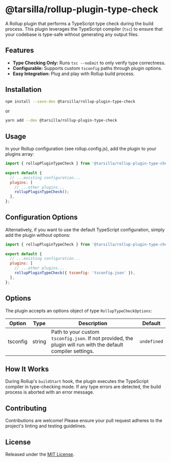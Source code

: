 # @tarsilla/rollup-plugin-type-check

A Rollup plugin that performs a TypeScript type check during the build process. This plugin leverages the TypeScript compiler (`tsc`) to ensure that your codebase is type-safe without generating any output files.

## Features

- **Type Checking Only:** Runs `tsc --noEmit` to only verify type correctness.
- **Configurable:** Supports custom `tsconfig` paths through plugin options.
- **Easy Integration:** Plug and play with Rollup build process.

## Installation

```sh
npm install --save-dev @tarsilla/rollup-plugin-type-check
```

or

```sh
yarn add --dev @tarsilla/rollup-plugin-type-check
```

## Usage

In your Rollup configuration (see rollup.config.js), add the plugin to your plugins array:
```js
import { rollupPluginTypeCheck } from '@tarsilla/rollup-plugin-type-check';
 
export default {
  // ...existing configuration...
  plugins: [
    // ...other plugins...
    rollupPluginTypeCheck();
  ],
};
```


## Configuration Options

Alternatively, if you want to use the default TypeScript configuration, simply add the plugin without options:
```js
import { rollupPluginTypeCheck } from '@tarsilla/rollup-plugin-type-check';
 
export default {
  // ...existing configuration...
  plugins: [
    // ...other plugins...
    rollupPluginTypeCheck({ tsconfig: 'tsconfig.json' }),
  ],
};
```

## Options

The plugin accepts an options object of type `RollupTypeCheckOptions`:

| Option   | Type   | Description                                                  | Default     |
|----------|--------|--------------------------------------------------------------|-------------|
| tsconfig | string | Path to your custom `tsconfig.json`. If not provided, the plugin will run with the default compiler settings. | `undefined` |

## How It Works

During Rollup's `buildStart` hook, the plugin executes the TypeScript compiler in type-checking mode. If any type errors are detected, the build process is aborted with an error message.

## Contributing

Contributions are welcome! Please ensure your pull request adheres to the project's linting and testing guidelines.

## License

Released under the [MIT License](LICENSE).